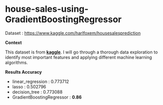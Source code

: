 # house-sales-using-GradientBoostingRegressor

Dataset : https://www.kaggle.com/harlfoxem/housesalesprediction

**Context**

This dataset is from [**kaggle**](https://www.kaggle.com/harlfoxem/housesalesprediction). I will  go through a thorough data exploration to identify most important features and applying different machine learning algorithms.

**Results Accuracy**
- linear_regression	: 0.773712	
- lasso	: 0.502796	
- decision_tree : 0.773088
- GradientBoostingRegressor : **0.86**
